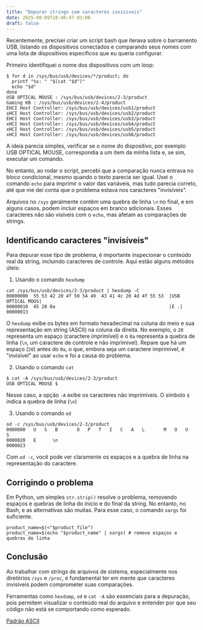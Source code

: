 ```yaml
---
title: "Depurar strings com caracteres invisiveis"
date: 2025-08-09T18:46:47-03:00
draft: false
---
```


Recentemente, precisei criar um script bash que iterava sobre o barramento 
USB, listando os dispositivos conectados e comparando seus nomes com uma lista
de dispositivos específicos que eu queria configurar. 

Primeiro identifiquei o nome dos dispositivos com um loop:

```
$ for d in /sys/bus/usb/devices/*/product; do
  printf "%s: " "$(cat "$d")"
  echo "$d"
done
USB OPTICAL MOUSE : /sys/bus/usb/devices/2-3/product
Gaming KB : /sys/bus/usb/devices/2-4/product
EHCI Host Controller: /sys/bus/usb/devices/usb1/product
xHCI Host Controller: /sys/bus/usb/devices/usb2/product
EHCI Host Controller: /sys/bus/usb/devices/usb3/product
xHCI Host Controller: /sys/bus/usb/devices/usb4/product
xHCI Host Controller: /sys/bus/usb/devices/usb5/product
xHCI Host Controller: /sys/bus/usb/devices/usb6/product

```

A ideia parecia simples, verificar se o nome do dispositivo, por exemplo USB 
OPTICAL MOUSE, correspondia a um item da minha lista e, se sim, executar um comando.

No entanto, ao rodar o script, percebi que a comparação nunca entrava no bloco
condicional, mesmo quando o texto parecia ser igual. Usei o comando `echo`
para  imprimir o valor das variáveis, mas tudo parecia correto, até que me dei
conta que o problema estava nos caracteres "invisíveis".

Arquivos no `/sys` geralmente contêm uma quebra de linha `\n` no final, e em 
alguns casos, podem incluir espaços em branco adicionais. Esses caracteres não 
são visíveis com o `echo`, mas afetam as comparações de strings. 


## Identificando caracteres "invisíveis"

Para depurar esse tipo de problema, é importante inspecionar o conteúdo real da
string, incluindo caracteres de controle. Aqui estão alguns métodos úteis:

1. Usando o comando `hexdump`

```
cat /sys/bus/usb/devices/2-3/product | hexdump -C
00000000  55 53 42 20 4f 50 54 49  43 41 4c 20 4d 4f 55 53  |USB OPTICAL MOUS|
00000010  45 20 0a                                          |E .|
00000013
```

O `hexdump` exibe os bytes em formato hexadecimal na coluna do meio e sua 
representação em string (ASCII) na coluna da direita. No exemplo, o `20` representa 
um espaço (caractere imprimível) e o `0a` representa a quebra de linha (`\n`, um 
caractere de controle e não imprimível). Repare que há um espaço (`20`) antes do 
`0a`, o que, embora seja um caractere imprimível, é "invisível" ao usar `echo` 
e foi a causa do problema.

2. Usando o comando `cat`

```
$ cat -A /sys/bus/usb/devices/2-3/product
USB OPTICAL MOUSE $
```

Nesse caso, a opção `-A` exibe os caracteres não imprimíveis. O simbolo `$` 
indica a quebra de linha (`\n`)

3. Usando o comando `od`

```
od -c /sys/bus/usb/devices/2-3/product
0000000   U   S   B       O   P   T   I   C   A   L       M   O   U   S
0000020   E      \n
0000023
```

Com `od -c`, você pode ver claramente os espaços e a quebra de linha na representação 
do caractere.

## Corrigindo o problema

Em Python, um simples `str.strip()` resolve o problema, removendo espaços e quebras
de linha do início e do final da string. No entanto, no Bash, e as alternativas 
são muitas. Para esse caso, o comando `xargs` foi suficiente.

```
product_name=$(<"$product_file")
product_name=$(echo "$product_name" | xargs) # remove espaços e quebras de linha
```

## Conclusão

Ao trabalhar com strings de arquivos de sistema, especialmente nos diretórios 
`/sys` e `/proc`, é fundamental ter em mente que caracteres invisíveis podem 
comprometer suas comparações.

Ferramentas como `hexdump`, `od` e `cat -A` são essenciais para a depuração, 
pois permitem visualizar o conteúdo real do arquivo e entender por que seu 
código não está se comportando como esperado.

[Padrão ASCII](https://pt.wikipedia.org/wiki/ASCII)

